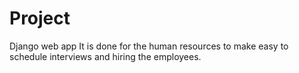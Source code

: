 # Project
 Django web app
It is done for the human resources to make easy to schedule interviews and hiring the employees.
